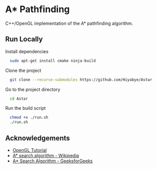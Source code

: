 # A* Pathfinding

C++/OpenGL implementation of the A* pathfinding algorithm.

## Run Locally

Install dependencies
```bash
  sudo apt-get install cmake ninja-build
```

Clone the project
```bash
  git clone --recurse-submodules https://github.com/Hiyabye/Astar
```

Go to the project directory
```bash
  cd Astar
```

Run the build script
```bash
  chmod +x ./run.sh
  ./run.sh
```

## Acknowledgements
- [OpenGL Tutorial](http://www.opengl-tutorial.org)
- [A* search algorithm - Wikipedia](https://en.wikipedia.org/wiki/A*_search_algorithm)
- [A* Search Algorithm - GeeksforGeeks](https://www.geeksforgeeks.org/a-search-algorithm/)